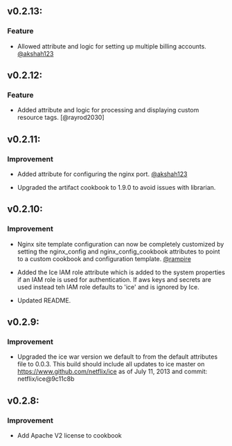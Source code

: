 ## v0.2.13:

### Feature

- Allowed attribute and logic for setting up multiple billing accounts. [@akshah123]

## v0.2.12:

### Feature

- Added attribute and logic for processing and displaying custom resource tags.  [@rayrod2030]

## v0.2.11:

### Improvement

- Added attribute for configuring the nginx port.  [@akshah123]

- Upgraded the artifact cookbook to 1.9.0 to avoid issues with librarian.

## v0.2.10:

### Improvement

- Nginx site template configuration can now be completely customized by setting the 
nginx_config and nginx_config_cookbook attributes to point to a custom cookbook and
configuration template. [@rampire]

- Added the Ice IAM role attribute which is added to the system properties if an IAM
role is used for authentication.  If aws keys and secrets are used instead teh IAM
role defaults to 'ice' and is ignored by Ice.

- Updated README.

## v0.2.9:

### Improvement

- Upgraded the ice war version we default to from the default attributes file to 0.0.3. This 
build should include all updates to ice master on https://www.github.com/netflix/ice as of 
July 11, 2013 and commit: netflix/ice@9c11c8b 

## v0.2.8:

### Improvement

- Add Apache V2 license to cookbook

[@akshah123]: https://github.com/akshah123
[@rampire]: https://github.com/rampire
